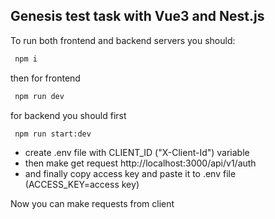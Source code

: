 ## Genesis test task with Vue3 and Nest.js

To run both frontend and backend servers you should:
  ```bash
   npm i
  ```
then for frontend
  ```bash
   npm run dev
  ```
for backend you should first
  ```bash
   npm run start:dev
  ```
 - create .env file with CLIENT_ID ("X-Client-Id") variable
 - then make get request http://localhost:3000/api/v1/auth
 - and finally copy access key and paste it to .env file (ACCESS_KEY=access key)

 Now you can make requests from client
 
